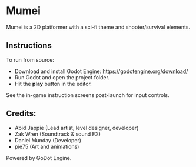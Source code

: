 # Mumei

Mumei is a 2D platformer with a sci-fi theme and shooter/survival elements.

## Instructions
To run from source:
  - Download and install Godot Engine: https://godotengine.org/download/
  - Run Godot and open the project folder.
  - Hit the **play** button in the editor.

See the in-game instruction screens post-launch for input controls.

## Credits:

- Abid Jappie (Lead artist, level designer, developer)
- Zak Wren (Soundtrack & sound FX)
- Daniel Munday (Developer)
- pie75 (Art and animations)

Powered by GoDot Engine.

